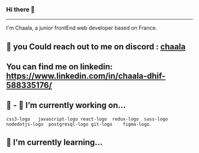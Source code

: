 ### Hi there 👋
----------------------------------------

I'm Chaala, a junior frontEnd web developer based on France.

💬 you Could reach out to me on discord : [chaala](https://discord.com/channels/@me)
----------------------------------------------------------------------------------------

You can find me on linkedin: https://www.linkedin.com/in/chaala-dhif-588335176/
---------------------------------------------------------------------------------




🙌 - 🔭 I’m currently working on...
--------------------------------------

	css3-logo	javascript-logo	react-logo	redux-logo	sass-logo	nodedotjs-logo	postgresql-logo	git-logo	figma-logo


🧠 I'm currently learning...
--------------------------------------





